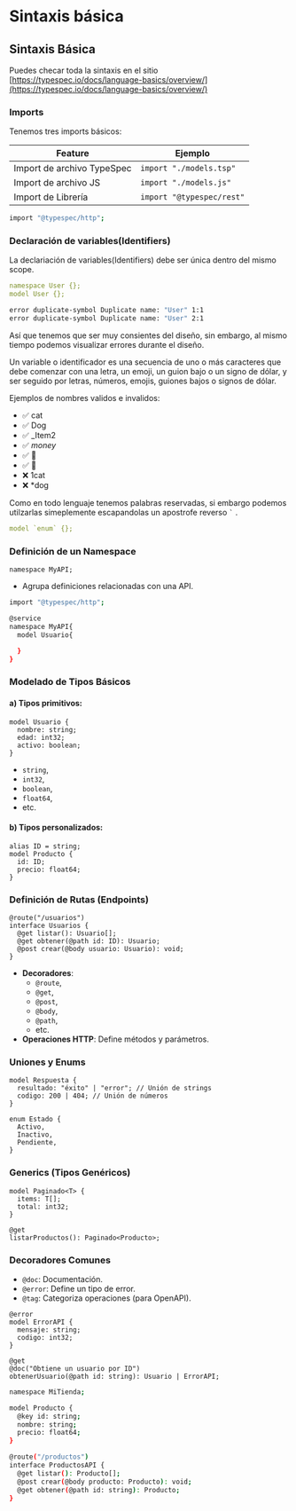 # Sintaxis básica

## Sintaxis Básica

Puedes checar toda la sintaxis en el sitio [https://typespec.io/docs/language-basics/overview/](https://typespec.io/docs/language-basics/overview/)

### Imports

Tenemos tres imports básicos:

| Feature | Ejemplo |
| ------- | ------- |
| Import de archivo TypeSpec | `import "./models.tsp"` |
| Import de archivo JS | `import "./models.js"` |
| Import de Librería | `import "@typespec/rest"` |

```bash title="Ejemplo"
import "@typespec/http";
```


### Declaración de variables(Identifiers)

La declariación de variables(Identifiers) debe ser única dentro del mismo scope.

```yaml title="No permitido"
namespace User {};
model User {};
```

```bash title="Salida de Error"
error duplicate-symbol Duplicate name: "User" 1:1
error duplicate-symbol Duplicate name: "User" 2:1
```

Así que tenemos que ser muy consientes del diseño, sin embargo, al mismo tiempo podemos  visualizar errores durante el diseño.

Un variable o identificador es una secuencia de uno o más caracteres que debe comenzar con una letra, un emoji, un guion bajo o un signo de dólar, y ser seguido por letras, números, emojis, guiones bajos o signos de dólar.

Ejemplos de nombres validos e invalidos:

- ✅ cat
- ✅ Dog
- ✅ _Item2
- ✅ $money$
- ✅ 🎉
- ✅ 🚀
- ❌ 1cat
- ❌ *dog

Como en todo lenguaje tenemos palabras reservadas, si embargo podemos utilzarlas simeplemente escapandolas un apostrofe reverso `` ` `` .

```yaml title="example"
model `enum` {};
```



### Definición de un Namespace
```typespec
namespace MyAPI;
```

- Agrupa definiciones relacionadas con una API.


```bash title="Ejemplo"
import "@typespec/http";

@service
namespace MyAPI{
  model Usuario{

  }
}
```



### Modelado de Tipos Básicos

#### a) Tipos primitivos:
```typespec
model Usuario {
  nombre: string;
  edad: int32;
  activo: boolean;
}
```
- `string`, 
- `int32`, 
- `boolean`, 
- `float64`, 
- etc.

#### b) Tipos personalizados:

```typespec
alias ID = string;
model Producto {
  id: ID;
  precio: float64;
}
```

### Definición de Rutas (Endpoints)

```typespec
@route("/usuarios")
interface Usuarios {
  @get listar(): Usuario[];
  @get obtener(@path id: ID): Usuario;
  @post crear(@body usuario: Usuario): void;
}
```

- **Decoradores**: 
    - `@route`, 
    - `@get`, 
    - `@post`, 
    - `@body`, 
    - `@path`, 
    - etc.
- **Operaciones HTTP**: Define métodos y parámetros.

### Uniones y Enums

```typespec
model Respuesta {
  resultado: "éxito" | "error"; // Unión de strings
  codigo: 200 | 404; // Unión de números
}

enum Estado {
  Activo,
  Inactivo,
  Pendiente,
}
```

### Generics (Tipos Genéricos)

```typespec
model Paginado<T> {
  items: T[];
  total: int32;
}

@get
listarProductos(): Paginado<Producto>;
```

### Decoradores Comunes

- `@doc`: Documentación.
- `@error`: Define un tipo de error.
- `@tag`: Categoriza operaciones (para OpenAPI).

```typespec
@error
model ErrorAPI {
  mensaje: string;
  codigo: int32;
}

@get
@doc("Obtiene un usuario por ID")
obtenerUsuario(@path id: string): Usuario | ErrorAPI;
```

```bash title="Ejemplo"
namespace MiTienda;

model Producto {
  @key id: string;
  nombre: string;
  precio: float64;
}

@route("/productos")
interface ProductosAPI {
  @get listar(): Producto[];
  @post crear(@body producto: Producto): void;
  @get obtener(@path id: string): Producto;
}
```






